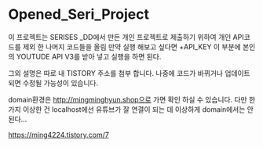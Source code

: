# Opened_Seri_Project
이 프로젝트는 SERISES _DD에서 만든 개인 프로젝트로 제출하기 위하여 개인 API코드를 제외 한 나머지 코드들을 올림 만약 실행 해보고 싶다면
+API_KEY 이 부분에 본인의 YOUTUDE API V3를 받아 넣고 실행을 하면 된다.

그외 설명은 따로 내 TISTORY 주소를 첨부 합니다.
나중에 코드가 바뀌거나 업데이트 되면 수정될 가능성이 있습니다.

domain환경은 http://mingminghyun.shop으로 가면 확인 하실 수 있습니다.
다만 한가지 이상한 건 localhost에선 유튜브가 잘 연결이 되는 데 이상하게 domain에서는 안된다...

https://ming4224.tistory.com/7
